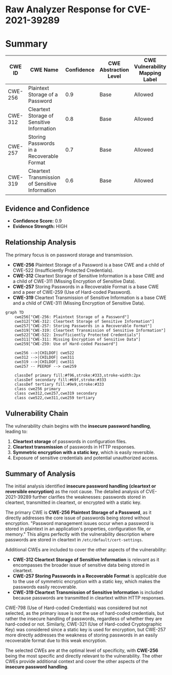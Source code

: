 # Raw Analyzer Response for CVE-2021-39289

# Summary
| CWE ID | CWE Name | Confidence | CWE Abstraction Level | CWE Vulnerability Mapping Label | CWE-Vulnerability Mapping Notes |
|---|---|---|---|---|---|
| CWE-256 | Plaintext Storage of a Password | 0.9 | Base | Allowed | Primary CWE |
| CWE-312 | Cleartext Storage of Sensitive Information | 0.8 | Base | Allowed | Secondary CWE |
| CWE-257 | Storing Passwords in a Recoverable Format | 0.7 | Base | Allowed | Secondary CWE |
| CWE-319 | Cleartext Transmission of Sensitive Information | 0.6 | Base | Allowed | Secondary CWE |

## Evidence and Confidence

*   **Confidence Score:** 0.9
*   **Evidence Strength:** HIGH

## Relationship Analysis
The primary focus is on password storage and transmission.
  - **CWE-256** Plaintext Storage of a Password is a base CWE and a child of CWE-522 (Insufficiently Protected Credentials).
  - **CWE-312** Cleartext Storage of Sensitive Information is a base CWE and a child of CWE-311 (Missing Encryption of Sensitive Data).
  - **CWE-257** Storing Passwords in a Recoverable Format is a base CWE and a peer of CWE-259 (Use of Hard-coded Password).
  - **CWE-319** Cleartext Transmission of Sensitive Information is a base CWE and a child of CWE-311 (Missing Encryption of Sensitive Data).

```mermaid
graph TD
    cwe256["CWE-256: Plaintext Storage of a Password"]
    cwe312["CWE-312: Cleartext Storage of Sensitive Information"]
    cwe257["CWE-257: Storing Passwords in a Recoverable Format"]
    cwe319["CWE-319: Cleartext Transmission of Sensitive Information"]
    cwe522["CWE-522: Insufficiently Protected Credentials"]
    cwe311["CWE-311: Missing Encryption of Sensitive Data"]
    cwe259["CWE-259: Use of Hard-coded Password"]

    cwe256 -->|CHILDOF| cwe522
    cwe312 -->|CHILDOF| cwe311
    cwe319 -->|CHILDOF| cwe311
    cwe257 -- PEEROF --> cwe259
    
    classDef primary fill:#f96,stroke:#333,stroke-width:2px
    classDef secondary fill:#69f,stroke:#333
    classDef tertiary fill:#9e9,stroke:#333
    class cwe256 primary
    class cwe312,cwe257,cwe319 secondary
    class cwe522,cwe311,cwe259 tertiary
```

## Vulnerability Chain
The vulnerability chain begins with the **insecure password handling**, leading to:
  1.  **Cleartext storage** of passwords in configuration files.
  2.  **Cleartext transmission** of passwords in HTTP responses.
  3.  **Symmetric encryption with a static key**, which is easily reversible.
  4.  Exposure of sensitive credentials and potential unauthorized access.

## Summary of Analysis
The initial analysis identified **insecure password handling (cleartext or reversible encryption)** as the root cause. The detailed analysis of CVE-2021-39289 further clarifies the weaknesses: passwords stored in cleartext, transmitted in cleartext, or encrypted with a static key.

The primary CWE is **CWE-256 Plaintext Storage of a Password**, as it directly addresses the core issue of passwords being stored without encryption. "Password management issues occur when a password is stored in plaintext in an application's properties, configuration file, or memory." This aligns perfectly with the vulnerability description where passwords are stored in cleartext in `/etc/default/cert-settings`.

Additional CWEs are included to cover the other aspects of the vulnerability:
  - **CWE-312 Cleartext Storage of Sensitive Information** is relevant as it encompasses the broader issue of sensitive data being stored in cleartext.
  - **CWE-257 Storing Passwords in a Recoverable Format** is applicable due to the use of symmetric encryption with a static key, which makes the passwords easily recoverable.
  - **CWE-319 Cleartext Transmission of Sensitive Information** is included because passwords are transmitted in cleartext within HTTP responses.

CWE-798 (Use of Hard-coded Credentials) was considered but not selected, as the primary issue is not the use of hard-coded credentials, but rather the insecure handling of passwords, regardless of whether they are hard-coded or not. Similarly, CWE-321 (Use of Hard-coded Cryptographic Key) was considered since a static key is used for encryption, but CWE-257 more directly addresses the weakness of storing passwords in an easily recoverable format due to this weak encryption.

The selected CWEs are at the optimal level of specificity, with **CWE-256** being the most specific and directly relevant to the vulnerability. The other CWEs provide additional context and cover the other aspects of the **insecure password handling**.